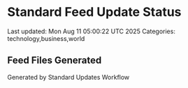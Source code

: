 # Standard Feed Update Status
Last updated: Mon Aug 11 05:00:22 UTC 2025
Categories: technology,business,world

## Feed Files Generated

Generated by Standard Updates Workflow
